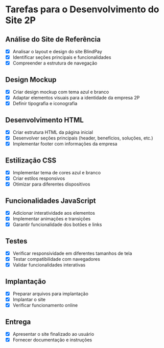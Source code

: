# Tarefas para o Desenvolvimento do Site 2P

## Análise do Site de Referência
- [x] Analisar o layout e design do site BlindPay
- [x] Identificar seções principais e funcionalidades
- [x] Compreender a estrutura de navegação

## Design Mockup
- [x] Criar design mockup com tema azul e branco
- [x] Adaptar elementos visuais para a identidade da empresa 2P
- [x] Definir tipografia e iconografia

## Desenvolvimento HTML
- [x] Criar estrutura HTML da página inicial
- [x] Desenvolver seções principais (header, benefícios, soluções, etc.)
- [x] Implementar footer com informações da empresa

## Estilização CSS
- [x] Implementar tema de cores azul e branco
- [x] Criar estilos responsivos
- [x] Otimizar para diferentes dispositivos

## Funcionalidades JavaScript
- [x] Adicionar interatividade aos elementos
- [x] Implementar animações e transições
- [x] Garantir funcionalidade dos botões e links

## Testes
- [x] Verificar responsividade em diferentes tamanhos de tela
- [x] Testar compatibilidade com navegadores
- [x] Validar funcionalidades interativas

## Implantação
- [x] Preparar arquivos para implantação
- [x] Implantar o site
- [x] Verificar funcionamento online

## Entrega
- [x] Apresentar o site finalizado ao usuário
- [x] Fornecer documentação e instruções
